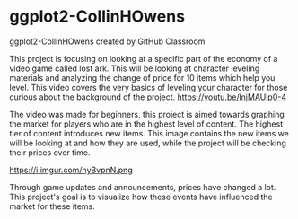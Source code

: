 # ggplot2-CollinHOwens
ggplot2-CollinHOwens created by GitHub Classroom

This project is focusing on looking at a specific part of the economy of a video game called lost ark. This will be looking at character leveling materials and analyzing the change of price for 10 items which help you level. This video covers the very basics of leveling your character for those curious about the background of the project. https://youtu.be/lnjMAUlp0-4

The video was made for beginners, this project is aimed towards graphing the market for players who are in the highest level of content. The highest tier of content introduces new items. This image contains the new items we will be looking at and how they are used, while the project will be checking their prices over time.

https://i.imgur.com/nyBvpnN.png

Through game updates and announcements, prices have changed a lot. This project's goal is to visualize how these events have influenced the market for these items.

